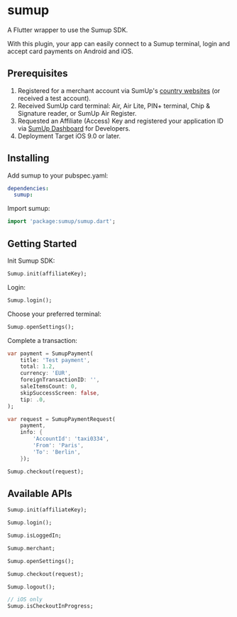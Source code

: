 # sumup

A Flutter wrapper to use the Sumup SDK.

With this plugin, your app can easily connect to a Sumup terminal,
login and accept card payments on Android and iOS.

## Prerequisites

1) Registered for a merchant account via SumUp's [country websites](https://sumup.it/purplesoft) (or received a test account).
2) Received SumUp card terminal: Air, Air Lite, PIN+ terminal, Chip & Signature reader, or SumUp Air Register.
3) Requested an Affiliate (Access) Key and registered your application ID via [SumUp Dashboard](https://me.sumup.com/developers) for Developers.
4) Deployment Target iOS 9.0 or later.

## Installing

Add sumup to your pubspec.yaml:

```yaml
dependencies:
  sumup:
```

Import sumup:

```dart
import 'package:sumup/sumup.dart';
```

## Getting Started

Init Sumup SDK:

```dart
Sumup.init(affiliateKey);
```

Login:

```dart
Sumup.login();
```

Choose your preferred terminal:

```dart
Sumup.openSettings();
```

Complete a transaction:

```dart
var payment = SumupPayment(
    title: 'Test payment',
    total: 1.2,
    currency: 'EUR',
    foreignTransactionID: '',
    saleItemsCount: 0,
    skipSuccessScreen: false,
    tip: .0,
);

var request = SumupPaymentRequest(
    payment,
    info: {
        'AccountId': 'taxi0334',
        'From': 'Paris',
        'To': 'Berlin',
    });

Sumup.checkout(request);
```

## Available APIs

```dart
Sumup.init(affiliateKey);

Sumup.login();

Sumup.isLoggedIn;

Sumup.merchant;

Sumup.openSettings();

Sumup.checkout(request);

Sumup.logout();

// iOS only
Sumup.isCheckoutInProgress;

```